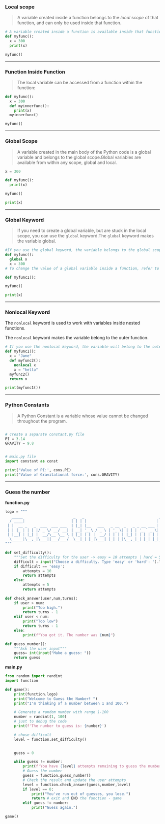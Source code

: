 ### Local scope

> A variable created inside a function belongs to the *local scope* of that function, and can only be used inside that function.
> 

```python
# A variable created inside a function is available inside that function:
def myfunc():
  x = 300
  print(x)

myfunc() 
```
---
### **Function Inside Function**

> The local variable can be accessed from a function within the function:
> 

```python
def myfunc():
  x = 300
  def myinnerfunc():
    print(x)
  myinnerfunc()

myfunc() 
```
---
### Global Scope

> A variable created in the main body of the Python code is a global variable and belongs to the global scope.Global variables are available from within any scope, global and local.
> 

```python
x = 300

def myfunc():
  print(x)

myfunc()

print(x) 
```
---
### Global Keyword

> If you need to create a global variable, but are stuck in the local scope, you can use the `global` keyword.The `global` keyword makes the variable global.
> 

```python
#If you use the global keyword, the variable belongs to the global scope:
def myfunc():
  global x
  x = 300
# To change the value of a global variable inside a function, refer to the variable by using the global keyword:

def myfunc1():

myfunc()

print(x) 
```
---
### Nonlocal Keyword

The `nonlocal` keyword is used to work with variables inside nested functions.

The `nonlocal` keyword makes the variable belong to the outer function.

```python
# If you use the nonlocal keyword, the variable will belong to the outer function:
def myfunc1():
  x = "Jane"
  def myfunc2():
    nonlocal x
    x = "hello"
  myfunc2()
  return x

print(myfunc1()) 
```
---
### **Python Constants**

> A Python Constant is a variable whose value cannot be changed throughout the program.
> 

```python

# create a separate constant.py file
PI = 3.14
GRAVITY = 9.8
```

```python

# main.py file
import constant as const

print('Value of PI:', cons.PI)
print('Value of Gravitational force:', cons.GRAVITY)
```
---

### Guess the number

**function.py**

```python
logo = """
   _____                       _   _                                  _               
  / ____|                     | | | |                                | |              
 | |  __ _   _  ___  ___ ___  | |_| |__   ___   _ __  _   _ _ __ ___ | |__   ___ _ __ 
 | | |_ | | | |/ _ \/ __/ __| | __| '_ \ / _ \ | '_ \| | | | '_ ` _ \| '_ \ / _ \ '__|
 | |__| | |_| |  __/\__ \__ \ | |_| | | |  __/ | | | | |_| | | | | | | |_) |  __/ |   
  \_____|\__,_|\___||___/___/  \__|_| |_|\___| |_| |_|\__,_|_| |_| |_|_.__/ \___|_|                                                                                  
"""

def set_difficulty():
    """Set the difficulty for the user -> easy = 10 attempts | hard = 5 attempts"""
    difficult = input("Choose a difficulty. Type 'easy' or 'hard': ").lower()
    if difficult == 'easy':
        attempts = 10
        return attempts
    else: 
        attempts = 5
        return attempts
    
def check_answer(user,num,turns):
    if user > num:
        print("Too high.")
        return turns - 1
    elif user < num:
        print("Too low")
        return turns - 1
    else:
        print(f"You got it. The number was {num}")

def guess_number():
    """Ask the user input"""
    guess= int(input("Make a guess: "))
    return guess
```

**main.py**

```python
from random import randint
import function

def game():
    print(function.logo)
    print("Welcome to Guess the Number! ")
    print("I'm thinking of a number between 1 and 100.")

    # Generate a random number with range 1-100 
    number = randint(1, 100) 
    # just to debug the code 
    print(f'The number to guess is: {number}')

    # chose difficult
    level = function.set_difficulty()
    

    guess = 0

    while guess != number:
        print(f'You have {level} attempts remaining to guess the number')
        # Guess the number
        guess = function.guess_number()
        # Check the result and update the user attempts
        level = function.check_answer(guess,number,level)
        if level == 0:
            print("You've run out of guesses, you lose.")
            return # exit and END the function - game 
        elif guess != number: 
            print("Guess again.")

game()
```